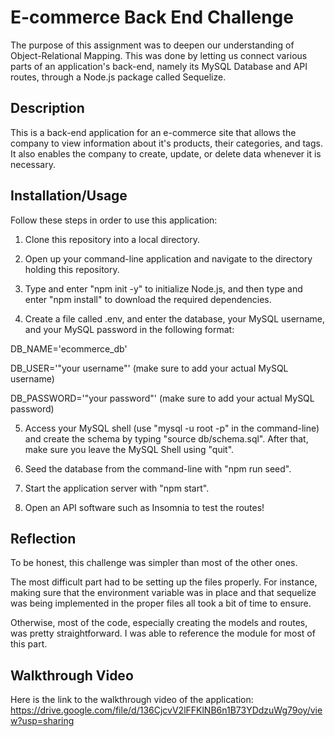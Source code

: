 # E-commerce Back End Challenge

The purpose of this assignment was to deepen our understanding of Object-Relational Mapping. This was done by letting us connect various parts of an application's back-end, namely its MySQL Database and API routes, through a Node.js package called Sequelize.

## Description

This is a back-end application for an e-commerce site that allows the company to view information about it's products, their categories, and tags.  It also enables the company to create, update, or delete data whenever it is necessary.

## Installation/Usage

Follow these steps in order to use this application:

1) Clone this repository into a local directory.

2) Open up your command-line application and navigate to the directory holding this repository.

3) Type and enter "npm init -y" to initialize Node.js, and then type and enter "npm install" to download the required dependencies.

4) Create a file called .env, and enter the database, your MySQL username, and your MySQL password in the following format:
 
DB_NAME='ecommerce_db'

DB_USER='"your username"' (make sure to add your actual MySQL username)

DB_PASSWORD='"your password"' (make sure to add your actual MySQL password)

5) Access your MySQL shell (use "mysql -u root -p" in the command-line) and create the schema by typing "source db/schema.sql". After that, make sure you leave the MySQL Shell using "quit".

6) Seed the database from the command-line with "npm run seed".

7) Start the application server with "npm start".

8) Open an API software such as Insomnia to test the routes!

## Reflection

To be honest, this challenge was simpler than most of the other ones.

The most difficult part had to be setting up the files properly.  For instance, making sure that the environment variable was in place and that sequelize was being implemented in the proper files all took a bit of time to ensure.

Otherwise, most of the code, especially creating the models and routes, was pretty straightforward.  I was able to reference the module for most of this part.

## Walkthrough Video

 Here is the link to the walkthrough video of the application: https://drive.google.com/file/d/136CjcvV2lFFKlNB6n1B73YDdzuWg79oy/view?usp=sharing